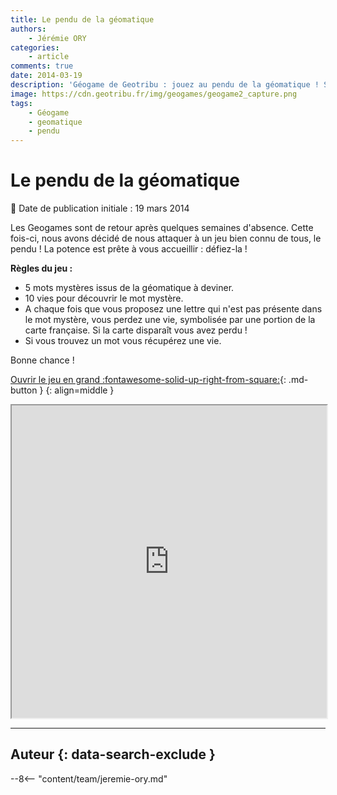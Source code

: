 ```yaml
---
title: Le pendu de la géomatique
authors:
    - Jérémie ORY
categories:
    - article
comments: true
date: 2014-03-19
description: 'Géogame de Geotribu : jouez au pendu de la géomatique ! Si la carte de France disparaît, vous avez perdu !'
image: https://cdn.geotribu.fr/img/geogames/geogame2_capture.png
tags:
    - Géogame
    - geomatique
    - pendu
---
```


# Le pendu de la géomatique

:calendar: Date de publication initiale : 19 mars 2014

Les Geogames sont de retour après quelques semaines d'absence. Cette fois-ci, nous avons décidé de nous attaquer à un jeu bien connu de tous, le pendu ! La potence est prête à vous accueillir : défiez-la !

**Règles du jeu :**

- 5 mots mystères issus de la géomatique à deviner.
- 10 vies pour découvrir le mot mystère.
- A chaque fois que vous proposez une lettre qui n'est pas présente dans le mot mystère, vous perdez une vie, symbolisée par une portion de la carte française. Si la carte disparaît vous avez perdu !
- Si vous trouvez un mot vous récupérez une vie.

Bonne chance !

[Ouvrir le jeu en grand :fontawesome-solid-up-right-from-square:](https://geotribu.github.io/geogames/cinquieme_jeu){: .md-button }
{: align=middle }

<iframe name="geogame5" width="100%" height="500px" src="https://geotribu.github.io/geogames/cinquieme_jeu" frameborder="1"></iframe>

----

## Auteur {: data-search-exclude }

--8<-- "content/team/jeremie-ory.md"
